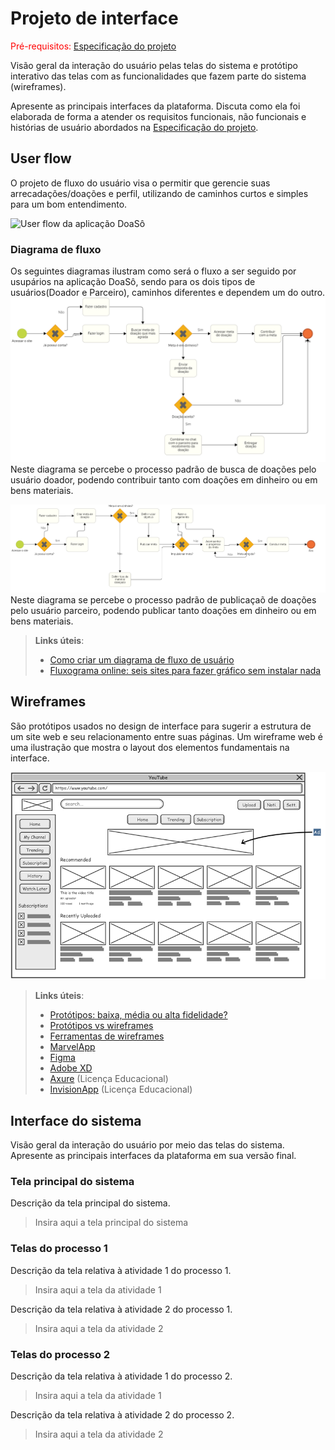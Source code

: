 
# Projeto de interface

<span style="color:red">Pré-requisitos: <a href="02-Especificacao.md"> Especificação do projeto</a></span>

Visão geral da interação do usuário pelas telas do sistema e protótipo interativo das telas com as funcionalidades que fazem parte do sistema (wireframes).

 Apresente as principais interfaces da plataforma. Discuta como ela foi elaborada de forma a atender os requisitos funcionais, não funcionais e histórias de usuário abordados na <a href="02-Especificacao.md"> Especificação do projeto</a></span>.

 ## User flow

O projeto de fluxo do usuário visa o permitir que gerencie suas arrecadações/doações e perfil, utilizando de caminhos curtos e simples para um bom entendimento. 

![User flow da aplicação DoaSô](images/User_flow_DoaSô.png)

<!-- > **Links úteis**:
> - [User flow: o quê é e como fazer?](https://medium.com/7bits/fluxo-de-usu%C3%A1rio-user-flow-o-que-%C3%A9-como-fazer-79d965872534)
> - [User flow vs site maps](http://designr.com.br/sitemap-e-user-flow-quais-as-diferencas-e-quando-usar-cada-um/)
> - [Top 25 user flow tools & templates for smooth](https://www.mockplus.com/blog/post/user-flow-tools) -->

### Diagrama de fluxo

Os seguintes diagramas ilustram como será o fluxo a ser seguido por usupários na aplicação DoaSô, sendo para os dois tipos de usuários(Doador e Parceiro), caminhos diferentes e dependem um do outro.
![Diagrama de fluxo doador](images/Diagrama%20de%20fluxo%20doador.png)
Neste diagrama se percebe o processo padrão de busca de doações pelo usuário doador, podendo contribuir tanto com doações em dinheiro ou em bens materiais.

![Diagrama de fluxo parceiro](images/Diagrama%20de%20fluxo%20parceiro.png)
Neste diagrama se percebe o processo padrão de publicaçaõ de doações pelo usuário parceiro, podendo publicar tanto doações em dinheiro ou em bens materiais.

> **Links úteis**:
> - [Como criar um diagrama de fluxo de usuário](https://www.lucidchart.com/blog/how-to-make-a-user-flow-diagram)
> - [Fluxograma online: seis sites para fazer gráfico sem instalar nada](https://www.techtudo.com.br/listas/2019/03/fluxograma-online-seis-sites-para-fazer-grafico-sem-instalar-nada.ghtml)

## Wireframes

São protótipos usados no design de interface para sugerir a estrutura de um site web e seu relacionamento entre suas páginas. Um wireframe web é uma ilustração que mostra o layout dos elementos fundamentais na interface.

![Exemplo de wireframe](images/wireframe.png)
 
> **Links úteis**:
> - [Protótipos: baixa, média ou alta fidelidade?](https://medium.com/ladies-that-ux-br/prot%C3%B3tipos-baixa-m%C3%A9dia-ou-alta-fidelidade-71d897559135)
> - [Protótipos vs wireframes](https://www.nngroup.com/videos/prototypes-vs-wireframes-ux-projects/)
> - [Ferramentas de wireframes](https://rockcontent.com/blog/wireframes/)
> - [MarvelApp](https://marvelapp.com/developers/documentation/tutorials/)
> - [Figma](https://www.figma.com/)
> - [Adobe XD](https://www.adobe.com/br/products/xd.html#scroll)
> - [Axure](https://www.axure.com/edu) (Licença Educacional)
> - [InvisionApp](https://www.invisionapp.com/) (Licença Educacional)


## Interface do sistema

Visão geral da interação do usuário por meio das telas do sistema. Apresente as principais interfaces da plataforma em sua versão final.

### Tela principal do sistema

Descrição da tela principal do sistema.

> Insira aqui a tela principal do sistema


###  Telas do processo 1

Descrição da tela relativa à atividade 1 do processo 1.

> Insira aqui a tela da atividade 1

Descrição da tela relativa à atividade 2 do processo 1.

> Insira aqui a tela da atividade 2


### Telas do processo 2

Descrição da tela relativa à atividade 1 do processo 2.

> Insira aqui a tela da atividade 1

Descrição da tela relativa à atividade 2 do processo 2.

> Insira aqui a tela da atividade 2
